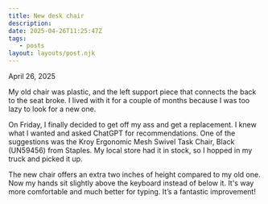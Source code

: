 ```yaml
---
title: New desk chair 
description:
date: 2025-04-26T11:25:47Z
tags:
   - posts
layout: layouts/post.njk
---
```


April 26, 2025

My old chair was plastic, and the left support piece that connects the back to the seat broke. I lived with it for a couple of months because I was too lazy to look for a new one.

On Friday, I finally decided to get off my ass and get a replacement. I knew what I wanted and asked ChatGPT for recommendations. One of the suggestions was the Kroy Ergonomic Mesh Swivel Task Chair, Black (UN59456) from Staples. My local store had it in stock, so I hopped in my truck and picked it up.

The new chair offers an extra two inches of height compared to my old one. Now my hands sit slightly above the keyboard instead of below it. It's way more comfortable and much better for typing. It’s a fantastic improvement!